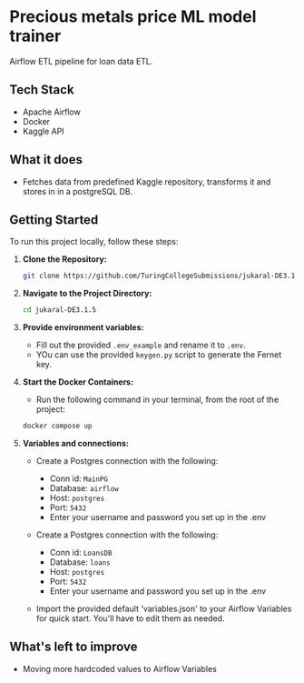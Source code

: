 # Precious metals price ML model trainer

Airflow ETL pipeline for loan data ETL.


## Tech Stack

- Apache Airflow
- Docker
- Kaggle API


## What it does

- Fetches data from predefined Kaggle repository, transforms it and stores in in a postgreSQL DB.
 

## Getting Started

To run this project locally, follow these steps:

1. **Clone the Repository:**

   ```bash
   git clone https://github.com/TuringCollegeSubmissions/jukaral-DE3.1.5git
   ```

2. **Navigate to the Project Directory:**

    ```bash
    cd jukaral-DE3.1.5
    ```

3. **Provide environment variables:**

    - Fill out the provided ```.env_example``` and rename it to ```.env```.
    - YOu can use the provided ```keygen.py``` script to generate the Fernet key.

4. **Start the Docker Containers:**
    - Run the following command in your terminal, from the root of the project:

    ```bash
    docker compose up
    ```

5. **Variables and connections:**

    - Create a Postgres connection with the following:
        - Conn id: ```MainPG```
        - Database: ```airflow```
        - Host: ```postgres```
        - Port: ```5432```
        - Enter your username and password you set up in the .env

    - Create a Postgres connection with the following:
        - Conn id: ```LoansDB```
        - Database: ```loans```
        - Host: ```postgres```
        - Port: ```5432```
        - Enter your username and password you set up in the .env

    - Import the provided default 'variables.json' to your Airflow Variables for quick start.
    You'll have to edit them as needed.



## What's left to improve

- Moving more hardcoded values to Airflow Variables
